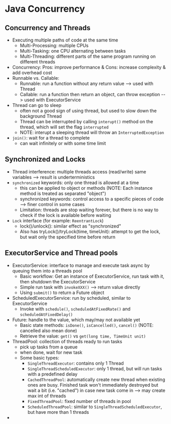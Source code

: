# Java Concurrency
  
## Concurrency and Threads
  - Executing multiple paths of code at the same time
    + Multi-Processing: multiple CPUs
    + Multi-Tasking: one CPU alternating between tasks
    - Multi-Threading: different parts of the same program running on different threads
  - Concurrency: Pros: improve performance & Cons: increase complexity & add overhead cost
  - Runnable vs. Callable:
    + Runnable: run a function without any return value --> used with Thread
    + Callable: run a function then return an object, can throw exception --> used with ExecutorService
  - Thread can go to sleep
    + often not a good sign of using thread, but used to slow down the background Thread
    + Thread can be interrupted by calling `interupt()` method on the thread, which will set the flag `interrupted`
    + NOTE: interupt a sleeping thread will throw an `InterruptedException`
  - `join()`: wait for a thread to complete
    + can wait infinitely or with some time limit

## Synchronized and Locks
  - Thread interference: multiple threads access (read/write) same variables --> result is underterministics
  - `synchronized` keywords: only one thread is allowed at a time
    + this can be applied to object or methods (NOTE: Each instance method is treated as separated "object")
    + synchronized keywords: control access to a specific pieces of code --> finer control in some cases
    + Limitation: threads are stop waiting forever, but there is no way to check if the lock is available before waiting
  - `Lock` interface (for example: `ReentrantLock`)
    + lock()/unlock(): similar effect as "synchronized"
    + Also has tryLock()/tryLock(time, timeUnit): attempt to get the lock, but wait only the specified time before return
    
## ExecutorService and Thread pools
  - ExecutorService: interface to manage and execute task async by queuing them into a threads pool
    + Basic workflow: Get an instance of ExecutorService, run task with it, then shutdown the ExecutorService
    + Simple run task with `invokeXXX()` --> return value directly
    + Using `submit()` to return a Future object
  - ScheduledExecutorService: run by scheduled, similar to ExecutorService
    + Invoke with `schedule()`, `scheduledAtFixedRate()` and `scheduledAtFixedDelay()`
  - Future: handle to the value, which may/may not available yet
    + Basic state methods: `isDone()`, `isCancelled()`, `cancel()` (NOTE: cancelled also mean done)
    + Retrieve the value: `get()` vs `get(long time, TimeUnit unit)`
  - ThreadPool: collection of threads ready to run tasks
    + pick up tasks from a queue
    + when done, wait for new task
    + Some basic types:
      - `SingleThreadExecutor`: contains only 1 Thread
      - `SingleThreadScheduledExecutor`: only 1 thread, but will run tasks with a predefined delay
      - `CachedThreadPool`: automatically create new thread when existing ones are busy. Finished task won't immediately destroyed but wait a bit (i.e. "cached") in case new task come in --> may create max int of threads
      - `FixedThreadPool`: fixed number of threads in pool
      - `ScheduledThreadPool`: similar to `SingleThreadScheduledExecutor`, but have more than 1 threads
  -